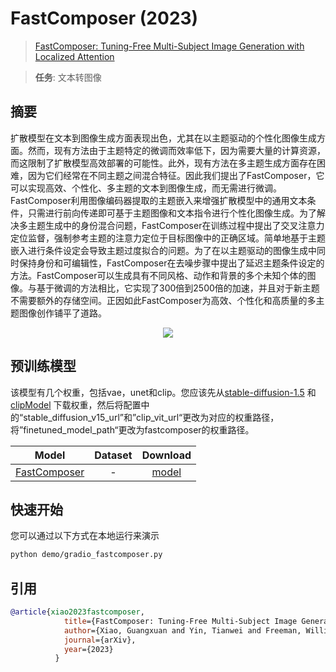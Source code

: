 # FastComposer (2023)

> [FastComposer: Tuning-Free Multi-Subject Image Generation with Localized Attention](https://arxiv.org/abs/2305.10431)

> **任务**: 文本转图像

<!-- [ALGORITHM] -->

## 摘要

<!-- [ABSTRACT] -->

扩散模型在文本到图像生成方面表现出色，尤其在以主题驱动的个性化图像生成方面。然而，现有方法由于主题特定的微调而效率低下，因为需要大量的计算资源，而这限制了扩散模型高效部署的可能性。此外，现有方法在多主题生成方面存在困难，因为它们经常在不同主题之间混合特征。因此我们提出了FastComposer，它可以实现高效、个性化、多主题的文本到图像生成，而无需进行微调。FastComposer利用图像编码器提取的主题嵌入来增强扩散模型中的通用文本条件，只需进行前向传递即可基于主题图像和文本指令进行个性化图像生成。为了解决多主题生成中的身份混合问题，FastComposer在训练过程中提出了交叉注意力定位监督，强制参考主题的注意力定位于目标图像中的正确区域。简单地基于主题嵌入进行条件设定会导致主题过度拟合的问题。为了在以主题驱动的图像生成中同时保持身份和可编辑性，FastComposer在去噪步骤中提出了延迟主题条件设定的方法。FastComposer可以生成具有不同风格、动作和背景的多个未知个体的图像。与基于微调的方法相比，它实现了300倍到2500倍的加速，并且对于新主题不需要额外的存储空间。正因如此FastComposer为高效、个性化和高质量的多主题图像创作铺平了道路。

<!-- [IMAGE] -->

<div align=center>
<img src="https://fastcomposer.mit.edu/figures/multi_subject.png">
</div>

## 预训练模型

该模型有几个权重，包括vae，unet和clip。您应该先从[stable-diffusion-1.5](https://huggingface.co/runwayml/stable-diffusion-v1-5) 和 [clipModel](https://huggingface.co/openai/clip-vit-large-patch14) 下载权重，然后将配置中的“stable_diffusion_v15_url”和”clip_vit_url“更改为对应的权重路径，将”finetuned_model_path“更改为fastcomposer的权重路径。

|                    Model                    | Dataset |                                            Download                                             |
| :-----------------------------------------: | :-----: | :---------------------------------------------------------------------------------------------: |
| [FastComposer](./fastcomposer_8xb1_FFHQ.py) |    -    | [model](https://download.openxlab.org.cn/models/xiaomile/fastcomposer/weight/pytorch_model.bin) |

## 快速开始

您可以通过以下方式在本地运行来演示

```bash
python demo/gradio_fastcomposer.py
```

## 引用

```bibtex
@article{xiao2023fastcomposer,
            title={FastComposer: Tuning-Free Multi-Subject Image Generation with Localized Attention},
            author={Xiao, Guangxuan and Yin, Tianwei and Freeman, William T. and Durand, Frédo and Han, Song},
            journal={arXiv},
            year={2023}
          }
```
